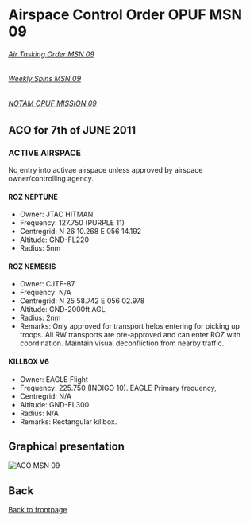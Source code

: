 # Airspace Control Order OPUF MSN 09 


###### [Air Tasking Order MSN 09](/OPUF-Brief/Docs/ATO/ATO_9.html)
###### [Weekly Spins MSN 09](/OPUF-Brief/Docs/SPINS_09.html)
###### [NOTAM OPUF MISSION 09](/OPUF-Brief/Docs/NOTAM/NOTAM_09.html)


## ACO for 7th of JUNE 2011

### ACTIVE AIRSPACE 
No entry into activae airspace unless approved by airspace owner/controlling agency.

#### ROZ NEPTUNE <br>
* Owner: JTAC HITMAN
* Frequency: 127.750 (PURPLE 11)
* Centregrid: N 26 10.268 E 056 14.192
* Altitude: GND-FL220
* Radius: 5nm

#### ROZ NEMESIS <br>
* Owner: CJTF-87
* Frequency: N/A
* Centregrid: N 25 58.742 E 056 02.978
* Altitude: GND-2000ft AGL
* Radius: 2nm
* Remarks: Only approved for transport helos entering for picking up troops. All RW transports are pre-approved and can enter ROZ with coordination. Maintain visual deconfliction from nearby traffic.

#### KILLBOX V6 <br>
* Owner: EAGLE Flight
* Frequency: 225.750 (INDIGO 10). EAGLE Primary frequency,
* Centregrid: N/A
* Altitude: GND-FL300
* Radius: N/A
* Remarks: Rectangular killbox.


## Graphical presentation
![ACO MSN 09](/OPUF-Brief/Images/ACO_09.PNG)





## Back
[Back to frontpage](https://132nd-vwing.github.io/OPUF-Brief/)